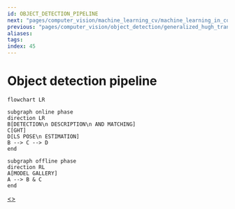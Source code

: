 ```yaml
---
id: OBJECT_DETECTION_PIPELINE
next: "pages/computer_vision/machine_learning_cv/machine_learning_in_computer_vision.md"
previous: "pages/computer_vision/object_detection/generalized_hugh_transform.md"
aliases:
tags:
index: 45
---
```


# Object detection pipeline

```mermaid
flowchart LR

subgraph online phase
direction LR
B[DETECTION\n DESCRIPTION\n AND MATCHING]
C[GHT]
D[LS POSE\n ESTIMATION]
B --> C --> D
end

subgraph offline phase
direction RL
A[MODEL GALLERY]
A --> B & C
end
```
[<](pages/computer_vision/object_detection/generalized_hugh_transform.md)[>](pages/computer_vision/machine_learning_cv/machine_learning_in_computer_vision.md)
